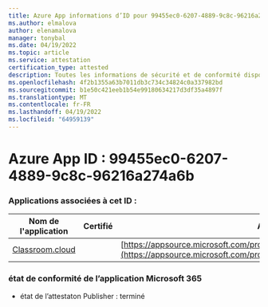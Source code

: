 ```yaml
---
title: Azure App informations d’ID pour 99455ec0-6207-4889-9c8c-96216a274a6b
ms.author: elmalova
author: elenamalova
manager: tonybal
ms.date: 04/19/2022
ms.topic: article
ms.service: attestation
certification_type: attested
description: Toutes les informations de sécurité et de conformité disponibles pour le 99455ec0-6207-4889-9c8c-96216a274a6b.
ms.openlocfilehash: 4f2b1355a63b7011db3c734c34824c0a337982bd
ms.sourcegitcommit: b1e50c421eeb1b54e99180634217d3df35a4897f
ms.translationtype: MT
ms.contentlocale: fr-FR
ms.lasthandoff: 04/19/2022
ms.locfileid: "64959139"
---
```

# <a name="azure-app-id-99455ec0-6207-4889-9c8c-96216a274a6b"></a>Azure App ID : 99455ec0-6207-4889-9c8c-96216a274a6b


### <a name="apps-associated-with-this-id"></a>Applications associées à cet ID :
| **Nom de l'application** | **Certifié** | **Afficher dans AppSource** |
|--------------|---------------|-----------------------|
| [Classroom.cloud](../forward/netsupportltd1595255396224.classroom_cloud.md) |  | [https://appsource.microsoft.com/product/office/netsupportltd1595255396224.classroom_cloud](https://appsource.microsoft.com/product/office/netsupportltd1595255396224.classroom_cloud) |

### <a name="microsoft-365-app-compliance-status"></a>état de conformité de l’application Microsoft 365
- état de l’attestaton Publisher : terminé
